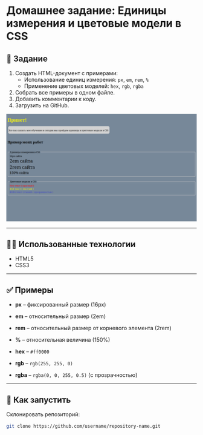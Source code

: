 # Домашнее задание: Единицы измерения и цветовые модели в CSS

## 📌 Задание
1. Создать HTML-документ с примерами:
   - Использование единиц измерения: `px`, `em`, `rem`, `%`
   - Применение цветовых моделей: `hex`, `rgb`, `rgba`
2. Собрать все примеры в одном файле.
3. Добавить комментарии к коду.
4. Загрузить на GitHub.

![Пример страницы](web_review.png)

---

## 🧑‍💻 Использованные технологии
- HTML5
- CSS3

---

## ✅ Примеры
- **px** – фиксированный размер (16px)
- **em** – относительный размер (2em)
- **rem** – относительный размер от корневого элемента (2rem)
- **%** – относительная величина (150%)

- **hex** – `#ff0000`
- **rgb** – `rgb(255, 255, 0)`
- **rgba** – `rgba(0, 0, 255, 0.5)` (с прозрачностью)

---

## 🚀 Как запустить
Склонировать репозиторий:
```bash
git clone https://github.com/username/repository-name.git

